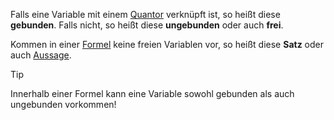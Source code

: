Falls eine Variable mit einem [Quantor](Quantoren.md#Quantoren) verknüpft ist, so heißt diese **gebunden**. Falls nicht, so heißt diese **ungebunden** oder auch **frei**.

Kommen in einer [Formel](Prädikatenlogik.md#Formeln) keine freien Variablen vor, so heißt diese **Satz** oder auch [Aussage](Aussagen.md#Aussage).

>[!tip]
>Innerhalb einer Formel kann eine Variable sowohl gebunden als auch ungebunden vorkommen!